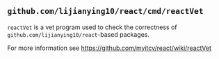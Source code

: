 ## `github.com/lijianying10/react/cmd/reactVet`

`reactVet` is a vet program used to check the correctness of `github.com/lijianying10/react`-based packages.

For more information see https://github.com/myitcv/react/wiki/reactVet
